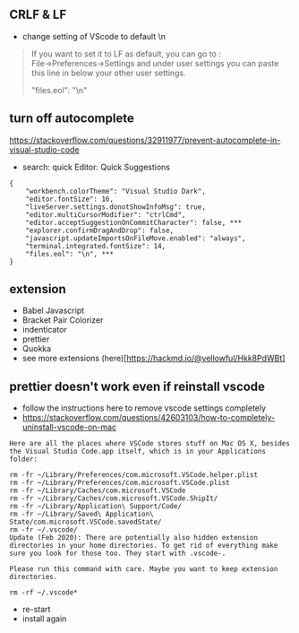 ## CRLF & LF
- change setting of VScode to default \n
> If you want to set it to LF as default, you can go to :    
> File->Preferences->Settings and under user settings you can paste this line in below your other user settings.
> 
> "files.eol": "\n"

## turn off autocomplete
https://stackoverflow.com/questions/32911977/prevent-autocomplete-in-visual-studio-code

- search: quick
Editor: Quick Suggestions
```
{
    "workbench.colorTheme": "Visual Studio Dark",
    "editor.fontSize": 16,
    "liveServer.settings.donotShowInfoMsg": true,
    "editor.multiCursorModifier": "ctrlCmd",
    "editor.acceptSuggestionOnCommitCharacter": false, ***
    "explorer.confirmDragAndDrop": false,
    "javascript.updateImportsOnFileMove.enabled": "always",
    "terminal.integrated.fontSize": 14,
    "files.eol": "\n", ***
}
```

## extension

- Babel Javascript
- Bracket Pair Colorizer
- indenticator
- prettier
- Quokka
- see more extensions (here)[https://hackmd.io/@yellowful/Hkk8PdWBt]

## prettier doesn't work even if reinstall vscode
- follow the instructions here to remove vscode settings completely
- https://stackoverflow.com/questions/42603103/how-to-completely-uninstall-vscode-on-mac
```
Here are all the places where VSCode stores stuff on Mac OS X, besides the Visual Studio Code.app itself, which is in your Applications folder:

rm -fr ~/Library/Preferences/com.microsoft.VSCode.helper.plist 
rm -fr ~/Library/Preferences/com.microsoft.VSCode.plist 
rm -fr ~/Library/Caches/com.microsoft.VSCode
rm -fr ~/Library/Caches/com.microsoft.VSCode.ShipIt/
rm -fr ~/Library/Application\ Support/Code/
rm -fr ~/Library/Saved\ Application\ State/com.microsoft.VSCode.savedState/
rm -fr ~/.vscode/
Update (Feb 2020): There are potentially also hidden extension directories in your home directories. To get rid of everything make sure you look for those too. They start with .vscode-.

Please run this command with care. Maybe you want to keep extension directories.

rm -rf ~/.vscode*
```
- re-start
- install again


